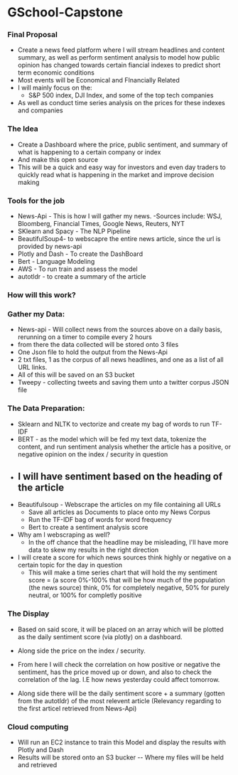# GSchool-Capstone

### Final Proposal
* Create a news feed platform where I will stream headlines and content summary, as well as perform sentiment analysis to model how public opinion has changed towards certain fiancial indexes to predict short term economic conditions
* Most events will be Economical and FInancially Related
* I will mainly focus on the:
    - S&P 500 index, DJI Index, and some of the top tech companies
* As well as conduct time series analysis on the prices for these indexes and companies

### The Idea
- Create a Dashboard where the price, public sentiment, and summary of what is happening to a certain company or index
- And make this open source
- This will be a quick and easy way for investors and even day traders to quickly read what is happening in the market and improve decision making

### Tools for the job
* News-Api - This is how I will gather my news.
    -Sources include: WSJ, Bloomberg, Financial Times, Google News, Reuters, NYT
* SKlearn and Spacy - The NLP Pipeline
* BeautifulSoup4- to webscapre the entire news article, since the url is provided by news-api
* Plotly and Dash - To create the DashBoard
* Bert - Language Modeling
* AWS - To run train and assess the model
* autotldr - to create a summary of the article

### How will this work?
### Gather my Data:
* News-api - Will collect news from the sources above on a daily basis, rerunning on a timer to compile every 2 hours
* from there the data collected will be stored onto 3 files
* One Json file to hold the output from the News-Api
* 2 txt files, 1 as the corpus of all news headlines, and one as a list of all URL links.
* All of this will be saved on an S3 bucket
* Tweepy - collecting tweets and saving them unto a twitter corpus JSON file

### The Data Preparation:
* Sklearn and NLTK to vectorize and create my bag of words to run TF-IDF
* BERT - as the model which will be fed my text data, tokenize the content, and run sentiment analysis whether the article has a positive, or negative opinion on the index / security in question
* I will have sentiment based on the heading of the article
    - 
* Beautifulsoup - Webscrape the articles on my file containing all URLs
    - Save all articles as Documents to place onto my News Corpus
    - Run the TF-IDF bag of words for word frequency
    - Bert to create a sentiment analysis score
* Why am I webscraping as well?
    - In the off chance that the headline may be misleading, I'll have more data to skew my results in the right direction
* I will create a score for which news sources think highly or negative on a certain topic for the day in question
    - This will make a time series chart that will hold the my sentiment score = (a score 0%-100% that will be how much of the population (the news source) think, 0% for completely negative, 50% for purely neutral, or 100% for completly positive
### The Display
* Based on said score, it will be placed on an array which will be plotted as the daily sentiment score (via plotly) on a dashboard.
* Along side the price on the index / security.
* From here I will check the correlation on how positive or negative the sentiment, has the price moved up or down, and also to check the correlation of the lag. I.E how news yesterday could affect tomorrow.

* Along side there will be the daily sentiment score + a summary (gotten from the autotldr) of the most relevent article (Relevancy regarding to the first articel retrieved from News-Api)

### Cloud computing
* Will run an EC2 instance to train this Model and display the results with Plotly and Dash
* Results will be stored onto an S3 bucker -- Where my files will be held and retrieved
